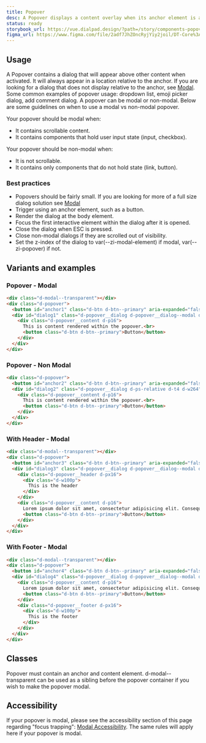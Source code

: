 ```yaml
---
title: Popover
desc: A Popover displays a content overlay when its anchor element is activated.
status: ready
storybook_url: https://vue.dialpad.design/?path=/story/components-popover--default
figma_url: https://www.figma.com/file/2adf7JhZOncRyjYiy2joil/DT-Core%3A-Components-7?node-id=8921%3A22411&viewport=831%2C-269%2C0.43&t=xHutRjwo1o5zMTgT-11
---
```

<code-well-header>
  <example-popover modal />
</code-well-header>

## Usage

A Popover contains a dialog that will appear above other content when activated. It will always appear in a location relative to the anchor.
If you are looking for a dialog that does not display relative to the anchor, see [Modal](modal.md).
Some common examples of popover usage: dropdown list, emoji picker dialog, add comment dialog.
A popover can be modal or non-modal. Below are some guidelines on when to use a modal vs non-modal popover.

Your popover should be modal when:

- It contains scrollable content.
- It contains components that hold user input state (input, checkbox).

Your popover should be non-modal when:

- It is not scrollable.
- It contains only components that do not hold state (link, button).

<dialtone-usage>
<template #do>

- Smaller sized dialogs that trigger on user activation of an anchor element.
- Dialogs that should be positioned relative to the anchor.
- Dialogs that contain interactive components.
</template>
<template #dont>

- Content that is displayed on hover. Instead, use a [Tooltip](tooltip.md).
- Dialogs that should be positioned in the center of the screen.
- Dialogs that are very large.
- Alerts.
</template>
</dialtone-usage>

### Best practices

- Popovers should be fairly small. If you are looking for more of a full size dialog solution see [Modal](modal.md)
- Trigger using an anchor element, such as a button.
- Render the dialog at the body element.
- Focus the first interactive element within the dialog after it is opened.
- Close the dialog when ESC is pressed.
- Close non-modal dialogs if they are scrolled out of visibility.
- Set the z-index of the dialog to var(--zi-modal-element) if modal, var(--zi-popover) if not.

## Variants and examples

### Popover - Modal

<code-well-header>
  <example-popover modal />
</code-well-header>

```html
<div class="d-modal--transparent"></div>
<div class="d-popover">
  <button id="anchor1" class="d-btn d-btn--primary" aria-expanded="false" aria-controls="dialog1" aria-haspopup="dialog">Click Me</button>
  <div id="dialog1" class="d-popover__dialog d-popover__dialog--modal d-ps-relative d-t4 d-w264" role="dialog" aria-modal="true" aria-hidden="true" aria-labelledby="anchor1">
    <div class="d-popover__content d-p16">
      This is content rendered within the popover.<br>
      <button class="d-btn d-btn--primary">Button</button>
    </div>
  </div>
</div>
```

### Popover - Non Modal

<code-well-header>
  <example-popover />
</code-well-header>

```html
<div class="d-popover">
  <button id="anchor2" class="d-btn d-btn--primary" aria-expanded="false" aria-controls="dialog2" aria-haspopup="dialog">Click Me</button>
  <div id="dialog2" class="d-popover__dialog d-ps-relative d-t4 d-w264" role="dialog" aria-modal="false" aria-hidden="true" aria-labelledby="anchor2">
    <div class="d-popover__content d-p16">
      This is content rendered within the popover.<br>
      <button class="d-btn d-btn--primary">Button</button>
    </div>
  </div>
</div>
```

### With Header - Modal

<code-well-header>
  <example-popover modal header>
    <template #content>
      Lorem ipsum dolor sit amet, consectetur adipisicing elit. Consequuntur delectus distinctio id iure labore, maiores mollitia reprehenderit sunt tempore veritatis. Aliquam delectus earum ex, expedita ipsam nobis obcaecati quibusdam repudiandae.Lorem ipsum dolor sit amet, consectetur adipisicing elit. Consequuntur delectus distinctio id iure labore, maiores mollitia reprehenderit sunt tempore veritatis. Aliquam delectus earum ex, expedita ipsam nobis obcaecati quibusdam repudiandae.<br>
    </template>
  </example-popover>
</code-well-header>

```html
<div class="d-modal--transparent"></div>
<div class="d-popover">
  <button id="anchor3" class="d-btn d-btn--primary" aria-expanded="false" aria-controls="dialog3" aria-haspopup="dialog">Click Me</button>
  <div id="dialog3" class="d-popover__dialog d-popover__dialog--modal d-ps-relative d-t4 d-w264 d-hmx164" role="dialog" aria-modal="true" aria-hidden="true" aria-labelledby="anchor3">
    <div class="d-popover__header d-px16">
      <div class="d-w100p">
        This is the header
      </div>
    </div>
    <div class="d-popover__content d-p16">
      Lorem ipsum dolor sit amet, consectetur adipisicing elit. Consequuntur delectus distinctio id iure labore, maiores mollitia reprehenderit sunt tempore veritatis. Aliquam delectus earum ex, expedita ipsam nobis obcaecati quibusdam repudiandae.Lorem ipsum dolor sit amet, consectetur adipisicing elit. Consequuntur delectus distinctio id iure labore, maiores mollitia reprehenderit sunt tempore veritatis. Aliquam delectus earum ex, expedita ipsam nobis obcaecati quibusdam repudiandae.<br>
      <button class="d-btn d-btn--primary">Button</button>
    </div>
  </div>
</div>
```

### With Footer - Modal

<code-well-header>
  <example-popover modal footer>
    <template #content>
      Lorem ipsum dolor sit amet, consectetur adipisicing elit. Consequuntur delectus distinctio id iure labore, maiores mollitia reprehenderit sunt tempore veritatis. Aliquam delectus earum ex, expedita ipsam nobis obcaecati quibusdam repudiandae.Lorem ipsum dolor sit amet, consectetur adipisicing elit. Consequuntur delectus distinctio id iure labore, maiores mollitia reprehenderit sunt tempore veritatis. Aliquam delectus earum ex, expedita ipsam nobis obcaecati quibusdam repudiandae.<br>
    </template>
  </example-popover>
</code-well-header>

```html
<div class="d-modal--transparent"></div>
<div class="d-popover">
  <button id="anchor4" class="d-btn d-btn--primary" aria-expanded="false" aria-controls="dialog4" aria-haspopup="dialog">Click Me</button>
  <div id="dialog4" class="d-popover__dialog d-popover__dialog--modal d-ps-relative d-t4 d-w264 d-hmx164" role="dialog" aria-modal="true" aria-hidden="true" aria-labelledby="anchor4">
    <div class="d-popover__content d-p16">
      Lorem ipsum dolor sit amet, consectetur adipisicing elit. Consequuntur delectus distinctio id iure labore, maiores mollitia reprehenderit sunt tempore veritatis. Aliquam delectus earum ex, expedita ipsam nobis obcaecati quibusdam repudiandae.Lorem ipsum dolor sit amet, consectetur adipisicing elit. Consequuntur delectus distinctio id iure labore, maiores mollitia reprehenderit sunt tempore veritatis. Aliquam delectus earum ex, expedita ipsam nobis obcaecati quibusdam repudiandae.<br>
      <button class="d-btn d-btn--primary">Button</button>
    </div>
    <div class="d-popover__footer d-px16">
      <div class="d-w100p">
        This is the footer
      </div>
    </div>
  </div>
</div>
```

## Classes

Popover must contain an anchor and content element. d-modal--transparent can be used as a sibling before the popover container if you wish to make the popover modal.

<component-class-table component-name="popover" />

## Accessibility

If your popover is modal, please see the accessibility section of this page regarding "focus trapping": <a href="components/modal/#accessibility">Modal Accessibility</a>. The same rules will apply here if your popover is modal.

<component-accessible-table component-name="popover"/>

<script setup>
  import ExamplePopover from '@exampleComponents/ExamplePopover.vue';
  import DialtoneUsage from '@baseComponents/DialtoneUsage.vue';
</script>
